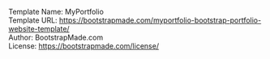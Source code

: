 Template Name: MyPortfolio  
Template URL: https://bootstrapmade.com/myportfolio-bootstrap-portfolio-website-template/  
Author: BootstrapMade.com  
License: https://bootstrapmade.com/license/  
